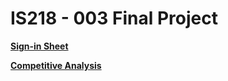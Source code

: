 # IS218 - 003 Final Project

**[Sign-in Sheet](SIGNIN.md)**

**[Competitive Analysis](Competitive_Analysis.md)**





